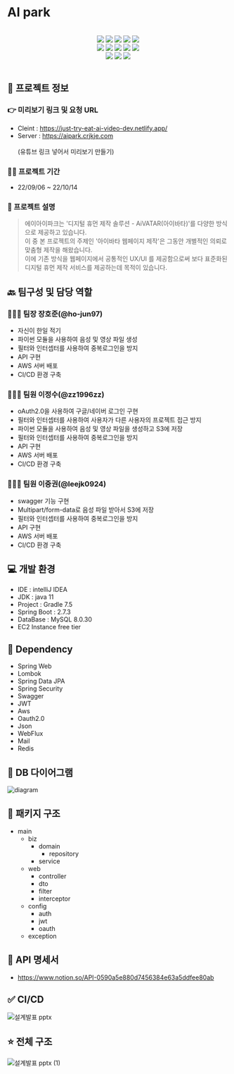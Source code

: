 # AI park

<br>
<div align="center">
    <img src="https://img.shields.io/badge/IntelliJ IDEA-000000?style=for-the-badge&logo=IntelliJ IDEA&logoColor=white"/>
    <img src="https://img.shields.io/badge/Spring-6DB33F?style=for-the-badge&logo=Spring&logoColor=white"/>
    <img src="https://img.shields.io/badge/spring boot-6DB33F?style=for-the-badge&logo=spring boot&logoColor=white"/>
    <img src="https://img.shields.io/badge/spring security-6DB33F?style=for-the-badge&logo=spring security&logoColor=white"/>
    <img src="https://img.shields.io/badge/Swagger-85EA2D?style=for-the-badge&logo=Swagger&logoColor=white"/>
</div>
<div align="center">
    <img src="https://img.shields.io/badge/MySQL-4479A1?style=for-the-badge&logo=MySQL&logoColor=white"/>
    <img src="https://img.shields.io/badge/react-61DAFB?style=for-the-badge&logo=react&logoColor=black"/>
    <img src="https://img.shields.io/badge/html-E34F26?style=for-the-badge&logo=html5&logoColor=white"/>
    <img src="https://img.shields.io/badge/css-1572B6?style=for-the-badge&logo=css3&logoColor=white"/>
    <img src="https://img.shields.io/badge/bootstrap-7952B3?style=for-the-badge&logo=bootstrap&logoColor=white"/>
</div>
<div align="center">
    <img src="https://img.shields.io/badge/github-181717?style=for-the-badge&logo=github&logoColor=white"/>
    <img src="https://img.shields.io/badge/aws-232F3E?style=for-the-badge&logo=aws&logoColor=white"/>
    <img src="https://img.shields.io/badge/Redis-DC382D?style=for-the-badge&logo=redis&logoColor=white"/>
</div> 

<br>



## 💁 프로젝트 정보

### 👉 미리보기 링크 및 요청 URL  
- Cleint : https://just-try-eat-ai-video-dev.netlify.app/
- Server : https://aipark.crjkje.com
<br><br>
(유튜브 링크 넣어서 미리보기 만들기)

### 🏋️‍♀️ 프로젝트 기간
- 22/09/06 ~ 22/10/14
### 💬 프로젝트 설명
> 에이아이파크는 '디지털 휴먼 제작 솔루션 - AiVATAR(아이바타)'를 다양한 방식으로 제공하고 있습니다.  
이 중 본 프로젝트의 주제인 '아이바타 웹페이지 제작'은 그동안 개별적인 의뢰로 맞춤형 제작을 해왔습니다.  
이에 기존 방식을 웹페이지에서 공통적인 UX/UI 를 제공함으로써 보다 표준화된 디지털 휴먼 제작 서비스를 제공하는데 목적이 있습니다.


## 🔙 팀구성 및 담당 역할
### 🧑🏻‍💻 팀장 장호준(@ho-jun97)
- 자신이 한일 적기
- 파이썬 모듈을 사용하여 음성 및 영상 파일 생성
- 필터와 인터셉터를 사용하여 중복로그인을 방지
- API 구현
- AWS 서버 배포
- CI/CD 환경 구축

### 🧑🏻‍💻 팀원 이정수(@zz1996zz)
- oAuth2.0을 사용하여 구글/네이버 로그인 구현
- 필터와 인터셉터를 사용하여 사용자가 다른 사용자의 프로젝트 접근 방지
- 파이썬 모듈을 사용하여 음성 및 영상 파일을 생성하고 S3에 저장
- 필터와 인터셉터를 사용하여 중복로그인을 방지
- API 구현
- AWS 서버 배포
- CI/CD 환경 구축

### 🧑🏻‍💻 팀원 이중권(@leejk0924)
- swagger 기능 구현
- Multipart/form-data로 음성 파일 받아서 S3에 저장
- 필터와 인터셉터를 사용하여 중복로그인을 방지
- API 구현
- AWS 서버 배포
- CI/CD 환경 구축

## 💻 개발 환경
- IDE : intelliJ IDEA
- JDK : java 11
- Project : Gradle 7.5
- Spring Boot : 2.7.3
- DataBase : MySQL 8.0.30
- EC2 Instance free tier

## 🌱 Dependency
- Spring Web
- Lombok
- Spring Data JPA
- Spring Security
- Swagger
- JWT
- Aws
- Oauth2.0
- Json
- WebFlux
- Mail
- Redis


## 💾 DB 다이어그램
![diagram](https://user-images.githubusercontent.com/53508659/194537038-457b4f9f-13da-461b-8fe6-ad0c24a31292.png)

## 🕋 패키지 구조 
- main
    - biz
        - domain
          - repository
        - service
    - web
        - controller
        - dto
        - filter
        - interceptor
    - config
        - auth
        - jwt
        - oauth
    - exception

## 📡 API 명세서
- https://www.notion.so/API-0590a5e880d7456384e63a5ddfee80ab

## ✅ CI/CD
![설계발표 pptx](https://user-images.githubusercontent.com/53508659/194539279-045f9f71-947e-4b65-b5d4-504f6b6f90d5.png)


## ⭐️ 전체 구조
![설계발표 pptx (1)](https://user-images.githubusercontent.com/53508659/194539292-fbab74a9-73f8-470c-8af0-12893b6f9fca.png)


